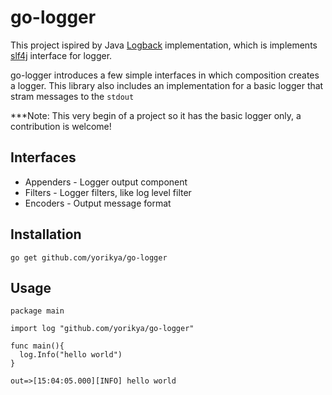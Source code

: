 # go-logger

This project ispired by Java [Logback](http://logback.qos.ch/) implementation, which is implements [slf4j](http://www.slf4j.org/) interface for logger.

go-logger introduces a few simple interfaces in which composition creates a logger.
This library also includes an implementation for a basic logger that stram messages to the `stdout`

***Note: This very begin of a project so it has the basic logger only, a contribution is welcome! 

## Interfaces
* Appenders - Logger output component
* Filters - Logger filters, like log level filter
* Encoders - Output message format

## Installation 
```
go get github.com/yorikya/go-logger
```

## Usage
```
package main

import log "github.com/yorikya/go-logger"

func main(){
  log.Info("hello world")
}

out=>[15:04:05.000][INFO] hello world 
```



